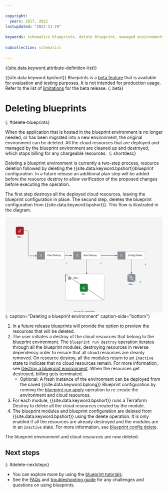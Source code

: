 ```yaml
---

copyright:
  years: 2017, 2022
lastupdated: "2022-11-29"

keywords: schematics blueprints, delete blueprint, managed environments

subcollection: schematics

---
```


{{site.data.keyword.attribute-definition-list}}

{{site.data.keyword.bpshort}} Blueprints is a [beta feature](/docs/schematics?topic=schematics-bp-beta-limitations) that is available for evaluation and testing purposes. It is not intended for production usage. Refer to the list of [limitations](/docs/schematics?topic=schematics-bp-beta-limitations#sc-bp-beta-limitation) for the beta release.
{: beta}

# Deleting blueprints
{: #delete-blueprints}

When the application that is hosted in the blueprint environment is no longer needed, or has been migrated into a new environment, the original environment can be deleted. All the cloud resources that are deployed and managed by the blueprint environment are cleaned up and destroyed, which stops billing for any chargeable resources. 
{: shortdesc}

Deleting a blueprint environment is currently a two-step process, resource deletion followed by deleting the {{site.data.keyword.bpshort}}blueprint configuration. In a future release an additional plan step will be added before the resource destroy to allow verification of the proposed changes before executing the operation.  

The first step destroys all the deployed cloud resources, leaving the blueprint configuration in place. The second step, deletes the blueprint configuration from {{site.data.keyword.bpshort}}. This flow is illustrated in the diagram. 

![Deleting a blueprint environment](/images/new/sc-bp-delete.svg){: caption="Deleting a blueprint environment" caption-side="bottom"}

1. In a future release blueprints will provide the option to preview the resources that will be deleted. 
2. The user initiates a destroy of the cloud resources that belong to the blueprint environment. The `blueprint run destroy` operation iterates through all the blueprint modules, destroying resources in reverse dependency order to ensure that all cloud resources are cleanly removed. On resource destroy, all the modules return to an `Inactive` state to indicate that no cloud resources remain. For more information, see [Destroy a blueprint environment](/docs/schematics?topic=schematics-destroy-blueprint). When the resources get destroyed, billing gets terminated.  
    - Optional: A fresh instance of the environment can be deployed from the saved {{site.data.keyword.bplong}} Blueprint configuration by running the [blueprint run apply](/docs/schematics?topic=schematics-schematics-cli-reference&interface=cli#schematics-blueprint-apply) operation to re-create the environment and cloud resources. 
3. For each module, {{site.data.keyword.bpshort}} runs a Terraform Destroy to delete all the cloud resources created by the module.  
4. The blueprint modules and blueprint configuration are deleted from {{site.data.keyword.bpshort}} using the delete operation. It is only enabled if all the resources are already destroyed and the modules are in an `Inactive` state. For more information, see [blueprint config delete](/docs/schematics?topic=schematics-delete-blueprint). 

The blueprint environment and cloud resources are now deleted. 

## Next steps
{: #delete-nextsteps}

- You can explore more by using the [blueprint tutorials](/docs/schematics?topic=schematics-deploy-schematics-blueprint-cli&interface=cli).
- See the [FAQs](/docs/schematics?topic=schematics-blueprints-faq) and [troubleshooting guide](/docs/schematics?topic=schematics-bp-create-fails) for any challenges and questions on using blueprints.
